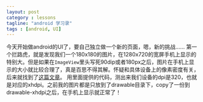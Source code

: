 ```yaml
---
layout: post
category : lessons
tagline: "android 学习录"
tags : [android, UI]
---
```

今天开始做android的UI了，要自己独立做一个新的页面，嗯，新的挑战…… 
第一个拦路虎，就是发现我们一个180x180的图片，在1280x720的宽屏手机上显示的特别大。但是如果在<code>ImageView</code>里头写死90dip或者180px之后，图片在手机上显示的大小就比较合理了，真是百思不得其解。怀疑和具体设备上的像素密度有关，后来就找到了[这篇文章](http://618119.com/archives/2011/01/12/205.html)。 用里面提供的代码，测出来我们设备的dpi是320，也就是对应的xhdpi。之前我的图片都是只放到了drawable目录下，copy了一份到drawable-xhdpi之后，在手机上显示就正常了！
